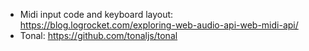 * Midi input code and keyboard layout: https://blog.logrocket.com/exploring-web-audio-api-web-midi-api/
* Tonal: https://github.com/tonaljs/tonal
